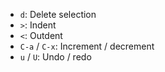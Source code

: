 - `d`: Delete selection
- `>`: Indent
- `<`: Outdent
- `C-a` / `C-x`: Increment / decrement
- `u` / `U`: Undo / redo

